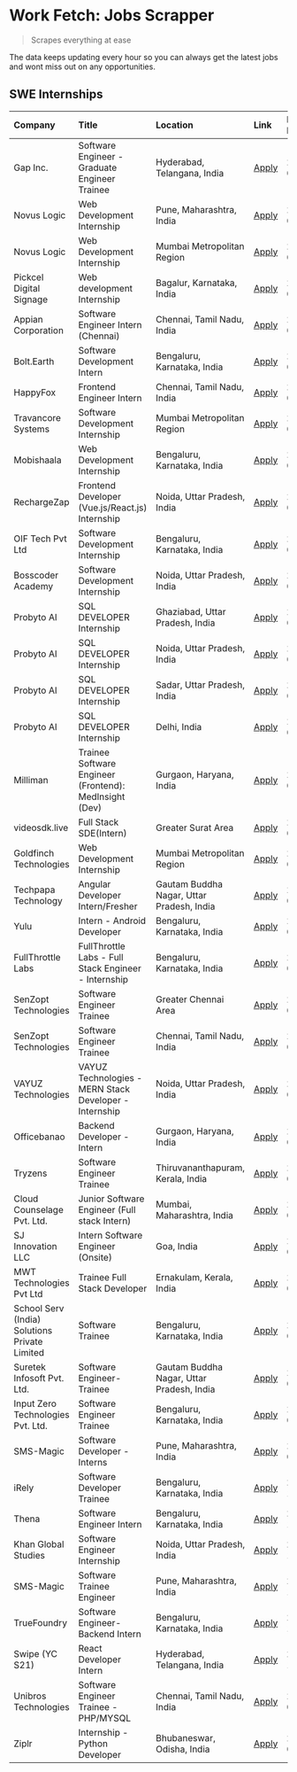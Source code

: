 # Work Fetch: Jobs Scrapper
> Scrapes everything at ease

The data keeps updating every hour so you can always get the latest jobs and wont miss out on any opportunities.

## SWE Internships
<!--START_SECTION:workfetch-->
| Company                                       | Title                                                  | Location                                  | Link                                                                                                                                                                                                                                                                       | Date Posted   |
|:----------------------------------------------|:-------------------------------------------------------|:------------------------------------------|:---------------------------------------------------------------------------------------------------------------------------------------------------------------------------------------------------------------------------------------------------------------------------|:--------------|
| Gap Inc.                                      | Software Engineer - Graduate Engineer Trainee          | Hyderabad, Telangana, India               | [Apply](https://in.linkedin.com/jobs/view/software-engineer-graduate-engineer-trainee-at-gap-inc-3853818960?position=28&pageNum=0&refId=%2F760EKgwlrJEmwM0u20BDw%3D%3D&trackingId=52C7tX5qWaWFGPbpMGFAhw%3D%3D&trk=public_jobs_jserp-result_search-card)                   | 2024-03-12    |
| Novus Logic                                   | Web Development Internship                             | Pune, Maharashtra, India                  | [Apply](https://in.linkedin.com/jobs/view/web-development-internship-at-novus-logic-3850815684?position=43&pageNum=0&refId=%2F760EKgwlrJEmwM0u20BDw%3D%3D&trackingId=Dj5sQm%2FUTaa8NGwS2vjR0Q%3D%3D&trk=public_jobs_jserp-result_search-card)                              | 2024-03-08    |
| Novus Logic                                   | Web Development Internship                             | Mumbai Metropolitan Region                | [Apply](https://in.linkedin.com/jobs/view/web-development-internship-at-novus-logic-3850818621?position=44&pageNum=0&refId=%2F760EKgwlrJEmwM0u20BDw%3D%3D&trackingId=pUohYkgQbBlVvy%2FhoVGUBw%3D%3D&trk=public_jobs_jserp-result_search-card)                              | 2024-03-08    |
| Pickcel Digital Signage                       | Web development Internship                             | Bagalur, Karnataka, India                 | [Apply](https://in.linkedin.com/jobs/view/web-development-internship-at-pickcel-digital-signage-3849506118?position=47&pageNum=0&refId=%2F760EKgwlrJEmwM0u20BDw%3D%3D&trackingId=5%2BTGElS3zR%2FHFI%2Fkri%2FEWA%3D%3D&trk=public_jobs_jserp-result_search-card)            | 2024-03-08    |
| Appian Corporation                            | Software Engineer Intern (Chennai)                     | Chennai, Tamil Nadu, India                | [Apply](https://in.linkedin.com/jobs/view/software-engineer-intern-chennai-at-appian-corporation-3848335036?position=3&pageNum=0&refId=%2F760EKgwlrJEmwM0u20BDw%3D%3D&trackingId=ziEffuJnrSH%2BONxeXLy1kw%3D%3D&trk=public_jobs_jserp-result_search-card)                  | 2024-03-07    |
| Bolt.Earth                                    | Software Development Intern                            | Bengaluru, Karnataka, India               | [Apply](https://in.linkedin.com/jobs/view/software-development-intern-at-bolt-earth-3849437038?position=22&pageNum=0&refId=%2F760EKgwlrJEmwM0u20BDw%3D%3D&trackingId=QbT6WoQum7glFWrkcOuM3Q%3D%3D&trk=public_jobs_jserp-result_search-card)                                | 2024-03-07    |
| HappyFox                                      | Frontend Engineer Intern                               | Chennai, Tamil Nadu, India                | [Apply](https://in.linkedin.com/jobs/view/frontend-engineer-intern-at-happyfox-3848357951?position=40&pageNum=0&refId=%2F760EKgwlrJEmwM0u20BDw%3D%3D&trackingId=ETdMWA29ijln4Tk3YH1bRw%3D%3D&trk=public_jobs_jserp-result_search-card)                                     | 2024-03-07    |
| Travancore Systems                            | Software Development Internship                        | Mumbai Metropolitan Region                | [Apply](https://in.linkedin.com/jobs/view/software-development-internship-at-travancore-systems-3847706952?position=10&pageNum=0&refId=%2F760EKgwlrJEmwM0u20BDw%3D%3D&trackingId=ex9YaLof6NDlJ0PGe1KiTA%3D%3D&trk=public_jobs_jserp-result_search-card)                    | 2024-03-05    |
| Mobishaala                                    | Web Development Internship                             | Bengaluru, Karnataka, India               | [Apply](https://in.linkedin.com/jobs/view/web-development-internship-at-mobishaala-3847710287?position=17&pageNum=0&refId=%2F760EKgwlrJEmwM0u20BDw%3D%3D&trackingId=EZVVUeN4sHIKbQ0FRDkDFQ%3D%3D&trk=public_jobs_jserp-result_search-card)                                 | 2024-03-05    |
| RechargeZap                                   | Frontend Developer  (Vue.js/React.js) Internship       | Noida, Uttar Pradesh, India               | [Apply](https://in.linkedin.com/jobs/view/frontend-developer-vue-js-react-js-internship-at-rechargezap-3847708827?position=33&pageNum=0&refId=%2F760EKgwlrJEmwM0u20BDw%3D%3D&trackingId=oPNOl12MZVcKtA5nfcOP9Q%3D%3D&trk=public_jobs_jserp-result_search-card)             | 2024-03-05    |
| OIF Tech Pvt Ltd                              | Software Development Internship                        | Bengaluru, Karnataka, India               | [Apply](https://in.linkedin.com/jobs/view/software-development-internship-at-oif-tech-pvt-ltd-3846326596?position=5&pageNum=0&refId=%2F760EKgwlrJEmwM0u20BDw%3D%3D&trackingId=8atLGzBYkjjaPvPz20RjsA%3D%3D&trk=public_jobs_jserp-result_search-card)                       | 2024-03-04    |
| Bosscoder Academy                             | Software Development Internship                        | Noida, Uttar Pradesh, India               | [Apply](https://in.linkedin.com/jobs/view/software-development-internship-at-bosscoder-academy-3846323827?position=16&pageNum=0&refId=%2F760EKgwlrJEmwM0u20BDw%3D%3D&trackingId=4B%2F99umvF%2FezNEyWlAvCMg%3D%3D&trk=public_jobs_jserp-result_search-card)                 | 2024-03-04    |
| Probyto AI                                    | SQL DEVELOPER Internship                               | Ghaziabad, Uttar Pradesh, India           | [Apply](https://in.linkedin.com/jobs/view/sql-developer-internship-at-probyto-ai-3846327640?position=42&pageNum=0&refId=%2F760EKgwlrJEmwM0u20BDw%3D%3D&trackingId=BHwWmGwSWndoGikf0dQdjQ%3D%3D&trk=public_jobs_jserp-result_search-card)                                   | 2024-03-04    |
| Probyto AI                                    | SQL DEVELOPER Internship                               | Noida, Uttar Pradesh, India               | [Apply](https://in.linkedin.com/jobs/view/sql-developer-internship-at-probyto-ai-3846328520?position=46&pageNum=0&refId=%2F760EKgwlrJEmwM0u20BDw%3D%3D&trackingId=t7Nj0W9zW3PlSgVHn50QGw%3D%3D&trk=public_jobs_jserp-result_search-card)                                   | 2024-03-04    |
| Probyto AI                                    | SQL DEVELOPER Internship                               | Sadar, Uttar Pradesh, India               | [Apply](https://in.linkedin.com/jobs/view/sql-developer-internship-at-probyto-ai-3846329214?position=48&pageNum=0&refId=%2F760EKgwlrJEmwM0u20BDw%3D%3D&trackingId=gXYzagsU7z3ymXrBZet2Ig%3D%3D&trk=public_jobs_jserp-result_search-card)                                   | 2024-03-04    |
| Probyto AI                                    | SQL DEVELOPER Internship                               | Delhi, India                              | [Apply](https://in.linkedin.com/jobs/view/sql-developer-internship-at-probyto-ai-3846324863?position=52&pageNum=0&refId=%2F760EKgwlrJEmwM0u20BDw%3D%3D&trackingId=0YFT%2FYJKGDb%2F4mv4PfolHg%3D%3D&trk=public_jobs_jserp-result_search-card)                               | 2024-03-04    |
| Milliman                                      | Trainee Software Engineer (Frontend): MedInsight (Dev) | Gurgaon, Haryana, India                   | [Apply](https://in.linkedin.com/jobs/view/trainee-software-engineer-frontend-medinsight-dev-at-milliman-3792874280?position=7&pageNum=0&refId=%2F760EKgwlrJEmwM0u20BDw%3D%3D&trackingId=NHuw%2FzNNd%2FG7O0DxylR3qg%3D%3D&trk=public_jobs_jserp-result_search-card)         | 2024-03-01    |
| videosdk.live                                 | Full Stack SDE(Intern)                                 | Greater Surat Area                        | [Apply](https://in.linkedin.com/jobs/view/full-stack-sde-intern-at-videosdk-live-3842945056?position=60&pageNum=0&refId=%2F760EKgwlrJEmwM0u20BDw%3D%3D&trackingId=i6fkdayftP8brMoQFfD9pQ%3D%3D&trk=public_jobs_jserp-result_search-card)                                   | 2024-02-29    |
| Goldfinch Technologies                        | Web Development Internship                             | Mumbai Metropolitan Region                | [Apply](https://in.linkedin.com/jobs/view/web-development-internship-at-goldfinch-technologies-3837823879?position=39&pageNum=0&refId=%2F760EKgwlrJEmwM0u20BDw%3D%3D&trackingId=VuhmVo9UpkygEaIQsHaPvg%3D%3D&trk=public_jobs_jserp-result_search-card)                     | 2024-02-22    |
| Techpapa Technology                           | Angular Developer Intern/Fresher                       | Gautam Buddha Nagar, Uttar Pradesh, India | [Apply](https://in.linkedin.com/jobs/view/angular-developer-intern-fresher-at-techpapa-technology-3834305862?position=56&pageNum=0&refId=%2F760EKgwlrJEmwM0u20BDw%3D%3D&trackingId=EOnoM9rdcsFYMCLYG1C13Q%3D%3D&trk=public_jobs_jserp-result_search-card)                  | 2024-02-20    |
| Yulu                                          | Intern - Android Developer                             | Bengaluru, Karnataka, India               | [Apply](https://in.linkedin.com/jobs/view/intern-android-developer-at-yulu-3834459982?position=50&pageNum=0&refId=%2F760EKgwlrJEmwM0u20BDw%3D%3D&trackingId=3fE1XT2mcn%2B1KWHvmi3qrA%3D%3D&trk=public_jobs_jserp-result_search-card)                                       | 2024-02-19    |
| FullThrottle Labs                             | FullThrottle Labs - Full Stack Engineer - Internship   | Bengaluru, Karnataka, India               | [Apply](https://in.linkedin.com/jobs/view/fullthrottle-labs-full-stack-engineer-internship-at-fullthrottle-labs-3829636016?position=53&pageNum=0&refId=%2F760EKgwlrJEmwM0u20BDw%3D%3D&trackingId=VVCxAQp%2B9cAPBP9ILlj9kA%3D%3D&trk=public_jobs_jserp-result_search-card)  | 2024-02-17    |
| SenZopt Technologies                          | Software Engineer Trainee                              | Greater Chennai Area                      | [Apply](https://in.linkedin.com/jobs/view/software-engineer-trainee-at-senzopt-technologies-3827688781?position=35&pageNum=0&refId=%2F760EKgwlrJEmwM0u20BDw%3D%3D&trackingId=NX%2BjmxgrYR6ldVuRExCWzA%3D%3D&trk=public_jobs_jserp-result_search-card)                      | 2024-02-12    |
| SenZopt Technologies                          | Software Engineer Trainee                              | Chennai, Tamil Nadu, India                | [Apply](https://in.linkedin.com/jobs/view/software-engineer-trainee-at-senzopt-technologies-3827686880?position=49&pageNum=0&refId=%2F760EKgwlrJEmwM0u20BDw%3D%3D&trackingId=fkE8SfxviYlgy4SnoN%2FIgw%3D%3D&trk=public_jobs_jserp-result_search-card)                      | 2024-02-12    |
| VAYUZ Technologies                            | VAYUZ Technologies - MERN Stack Developer - Internship | Noida, Uttar Pradesh, India               | [Apply](https://in.linkedin.com/jobs/view/vayuz-technologies-mern-stack-developer-internship-at-vayuz-technologies-3822619356?position=57&pageNum=0&refId=%2F760EKgwlrJEmwM0u20BDw%3D%3D&trackingId=w8lswNkOiAx6MfT5rLzCuQ%3D%3D&trk=public_jobs_jserp-result_search-card) | 2024-02-10    |
| Officebanao                                   | Backend Developer - Intern                             | Gurgaon, Haryana, India                   | [Apply](https://in.linkedin.com/jobs/view/backend-developer-intern-at-officebanao-3814263731?position=26&pageNum=0&refId=%2F760EKgwlrJEmwM0u20BDw%3D%3D&trackingId=oD7pfbsSDXYRDTPoPr7pPw%3D%3D&trk=public_jobs_jserp-result_search-card)                                  | 2024-01-31    |
| Tryzens                                       | Software Engineer Trainee                              | Thiruvananthapuram, Kerala, India         | [Apply](https://in.linkedin.com/jobs/view/software-engineer-trainee-at-tryzens-3809363491?position=36&pageNum=0&refId=%2F760EKgwlrJEmwM0u20BDw%3D%3D&trackingId=5w%2FUXO9lnkQSe7ButM4obQ%3D%3D&trk=public_jobs_jserp-result_search-card)                                   | 2024-01-18    |
| Cloud Counselage Pvt. Ltd.                    | Junior Software Engineer (Full stack Intern)           | Mumbai, Maharashtra, India                | [Apply](https://in.linkedin.com/jobs/view/junior-software-engineer-full-stack-intern-at-cloud-counselage-pvt-ltd-3803132814?position=27&pageNum=0&refId=%2F760EKgwlrJEmwM0u20BDw%3D%3D&trackingId=kCK%2BoxHbmvULhJLoQqm07g%3D%3D&trk=public_jobs_jserp-result_search-card) | 2024-01-11    |
| SJ Innovation LLC                             | Intern Software Engineer (Onsite)                      | Goa, India                                | [Apply](https://in.linkedin.com/jobs/view/intern-software-engineer-onsite-at-sj-innovation-llc-3799959011?position=37&pageNum=0&refId=%2F760EKgwlrJEmwM0u20BDw%3D%3D&trackingId=f%2B1TKV4EsKYHCb8XdD994Q%3D%3D&trk=public_jobs_jserp-result_search-card)                   | 2024-01-11    |
| MWT Technologies Pvt Ltd                      | Trainee Full Stack Developer                           | Ernakulam, Kerala, India                  | [Apply](https://in.linkedin.com/jobs/view/trainee-full-stack-developer-at-mwt-technologies-pvt-ltd-3800921715?position=8&pageNum=0&refId=%2F760EKgwlrJEmwM0u20BDw%3D%3D&trackingId=JrSl4MXbIhiPIlPjlwCWPQ%3D%3D&trk=public_jobs_jserp-result_search-card)                  | 2024-01-09    |
| School Serv (India) Solutions Private Limited | Software Trainee                                       | Bengaluru, Karnataka, India               | [Apply](https://in.linkedin.com/jobs/view/software-trainee-at-school-serv-india-solutions-private-limited-3800935439?position=20&pageNum=0&refId=%2F760EKgwlrJEmwM0u20BDw%3D%3D&trackingId=0tCpjVZ9GdbY1PaHR%2F%2Byag%3D%3D&trk=public_jobs_jserp-result_search-card)      | 2024-01-09    |
| Suretek Infosoft Pvt. Ltd.                    | Software Engineer-Trainee                              | Gautam Buddha Nagar, Uttar Pradesh, India | [Apply](https://in.linkedin.com/jobs/view/software-engineer-trainee-at-suretek-infosoft-pvt-ltd-3800934643?position=23&pageNum=0&refId=%2F760EKgwlrJEmwM0u20BDw%3D%3D&trackingId=2L8DUpIAB5sLl8e442%2BSWw%3D%3D&trk=public_jobs_jserp-result_search-card)                  | 2024-01-09    |
| Input Zero Technologies Pvt. Ltd.             | Software Engineer Trainee                              | Bengaluru, Karnataka, India               | [Apply](https://in.linkedin.com/jobs/view/software-engineer-trainee-at-input-zero-technologies-pvt-ltd-3800927643?position=31&pageNum=0&refId=%2F760EKgwlrJEmwM0u20BDw%3D%3D&trackingId=rRadAsUBQUNGJlBNgU5vHQ%3D%3D&trk=public_jobs_jserp-result_search-card)             | 2024-01-09    |
| SMS-Magic                                     | Software Developer -Interns                            | Pune, Maharashtra, India                  | [Apply](https://in.linkedin.com/jobs/view/software-developer-interns-at-sms-magic-3799485343?position=34&pageNum=0&refId=%2F760EKgwlrJEmwM0u20BDw%3D%3D&trackingId=zXA%2BssmwSUxkhd2wNMIYbw%3D%3D&trk=public_jobs_jserp-result_search-card)                                | 2024-01-05    |
| iRely                                         | Software Developer Trainee                             | Bengaluru, Karnataka, India               | [Apply](https://in.linkedin.com/jobs/view/software-developer-trainee-at-irely-3801577534?position=14&pageNum=0&refId=%2F760EKgwlrJEmwM0u20BDw%3D%3D&trackingId=2P0fyg325RF3MZpP9MgX5w%3D%3D&trk=public_jobs_jserp-result_search-card)                                      | 2023-12-22    |
| Thena                                         | Software Engineer Intern                               | Bengaluru, Karnataka, India               | [Apply](https://in.linkedin.com/jobs/view/software-engineer-intern-at-thena-3778731751?position=15&pageNum=0&refId=%2F760EKgwlrJEmwM0u20BDw%3D%3D&trackingId=oc8PQVHM6iFIWiyawmBtzw%3D%3D&trk=public_jobs_jserp-result_search-card)                                        | 2023-12-05    |
| Khan Global Studies                           | Software Engineer Internship                           | Noida, Uttar Pradesh, India               | [Apply](https://in.linkedin.com/jobs/view/software-engineer-internship-at-khan-global-studies-3766942197?position=51&pageNum=0&refId=%2F760EKgwlrJEmwM0u20BDw%3D%3D&trackingId=M4F84Sj8UKIV%2B9gY4EMGYQ%3D%3D&trk=public_jobs_jserp-result_search-card)                    | 2023-11-27    |
| SMS-Magic                                     | Software Trainee Engineer                              | Pune, Maharashtra, India                  | [Apply](https://in.linkedin.com/jobs/view/software-trainee-engineer-at-sms-magic-3761409781?position=30&pageNum=0&refId=%2F760EKgwlrJEmwM0u20BDw%3D%3D&trackingId=tJ%2FuB1FuVIyqBqDN4w70Fg%3D%3D&trk=public_jobs_jserp-result_search-card)                                 | 2023-11-16    |
| TrueFoundry                                   | Software Engineer-Backend Intern                       | Bengaluru, Karnataka, India               | [Apply](https://in.linkedin.com/jobs/view/software-engineer-backend-intern-at-truefoundry-3779508170?position=32&pageNum=0&refId=%2F760EKgwlrJEmwM0u20BDw%3D%3D&trackingId=xQBswAb1b1SAGOmXBHm9bA%3D%3D&trk=public_jobs_jserp-result_search-card)                          | 2023-11-10    |
| Swipe (YC S21)                                | React Developer Intern                                 | Hyderabad, Telangana, India               | [Apply](https://in.linkedin.com/jobs/view/react-developer-intern-at-swipe-yc-s21-3737600089?position=18&pageNum=0&refId=%2F760EKgwlrJEmwM0u20BDw%3D%3D&trackingId=F5Kgxss7mQYoq56Yg1usPQ%3D%3D&trk=public_jobs_jserp-result_search-card)                                   | 2023-10-13    |
| Unibros Technologies                          | Software Engineer Trainee - PHP/MYSQL                  | Chennai, Tamil Nadu, India                | [Apply](https://in.linkedin.com/jobs/view/software-engineer-trainee-php-mysql-at-unibros-technologies-3656599241?position=38&pageNum=0&refId=%2F760EKgwlrJEmwM0u20BDw%3D%3D&trackingId=I%2F6HjQ8WWFtkrbOKuYTMBA%3D%3D&trk=public_jobs_jserp-result_search-card)            | 2023-06-12    |
| Ziplr                                         | Internship - Python Developer                          | Bhubaneswar, Odisha, India                | [Apply](https://in.linkedin.com/jobs/view/internship-python-developer-at-ziplr-3645677592?position=59&pageNum=0&refId=%2F760EKgwlrJEmwM0u20BDw%3D%3D&trackingId=x8LvT7DhhJo3vxAx2VqLiw%3D%3D&trk=public_jobs_jserp-result_search-card)                                     | 2023-06-02    |
<!--END_SECTION:workfetch-->
